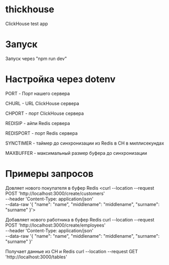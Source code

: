 # thickhouse
ClickHouse test app

# Запуск
Запуск через "npm run dev"

# Настройка через dotenv

PORT - Порт нашего сервера

CHURL - URL ClickHouse сервера

CHPORT - порт ClickHouse сервера

REDISIP - айпи Redis сервера

REDISPORT - порт Redis сервера

SYNCTIMER - таймер до синхронизации из Redis в CH в миллисекундах

MAXBUFFER - максимальный размер буфера до синхронизации

# Примеры запросов
Довляет нового покупателя в буфер Redis
<curl --location --request POST 'http://localhost:3000/create/customers' \
--header 'Content-Type: application/json' \
--data-raw '{
    "name": "name",
    "middlename": "middlename",
    "surname": "surname"
}'>

Добавляет нового работника в буфер Redis
curl --location --request POST 'http://localhost:3000/create/employees' \
--header 'Content-Type: application/json' \
--data-raw '{
    "name": "name",
    "middlename": "middlename",
    "surname": "surname"
}'

Получает данные из CH и Redis
curl --location --request GET 'http://localhost:3000/tables'
